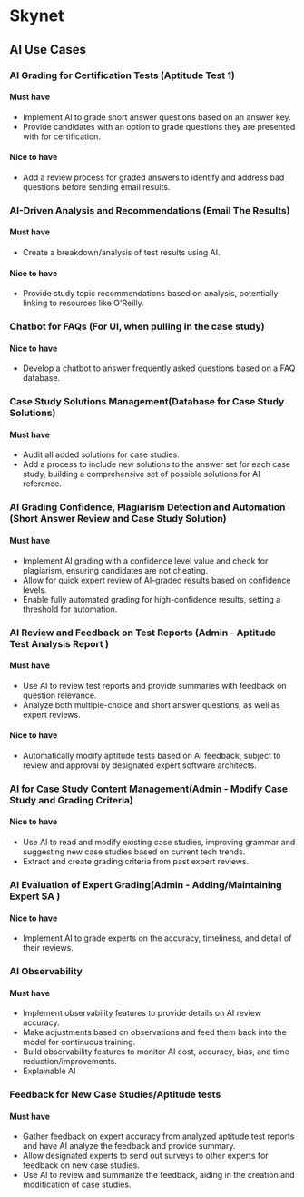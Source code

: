# Skynet

## AI Use Cases

### AI Grading for Certification Tests (Aptitude Test 1)

#### Must have
- Implement AI to grade short answer questions based on an answer key.
- Provide candidates with an option to grade questions they are presented with for certification.

#### Nice to have  
- Add a review process for graded answers to identify and address bad questions before sending email results.

### AI-Driven Analysis and Recommendations (Email The Results)

#### Must have
- Create a breakdown/analysis of test results using AI.
#### Nice to have
- Provide study topic recommendations based on analysis, potentially linking to resources like O'Reilly.

### Chatbot for FAQs (For UI, when pulling in the case study)

#### Nice to have
- Develop a chatbot to answer frequently asked questions based on a FAQ database.

### Case Study Solutions Management(Database for Case Study Solutions)

#### Must have 
- Audit all added solutions for case studies.
- Add a process to include new solutions to the answer set for each case study, building a comprehensive set of possible solutions for AI reference.

### AI Grading Confidence, Plagiarism Detection and Automation (Short Answer Review and Case Study Solution)

#### Must have
- Implement AI grading with a confidence level value and check for plagiarism, ensuring candidates are not cheating.
- Allow for quick expert review of AI-graded results based on confidence levels.
- Enable fully automated grading for high-confidence results, setting a threshold for automation.

### AI Review and Feedback on Test Reports (Admin - Aptitude Test Analysis Report )

#### Must have
- Use AI to review test reports and provide summaries with feedback on question relevance.
- Analyze both multiple-choice and short answer questions, as well as expert reviews.

#### Nice to have
- Automatically modify aptitude tests based on AI feedback, subject to review and approval by designated expert software architects.

### AI for Case Study Content Management(Admin - Modify Case Study and Grading Criteria)

#### Nice to have
- Use AI to read and modify existing case studies, improving grammar and suggesting new case studies based on current tech trends.
- Extract and create grading criteria from past expert reviews.

### AI Evaluation of Expert Grading(Admin - Adding/Maintaining Expert SA )

#### Nice to have
- Implement AI to grade experts on the accuracy, timeliness, and detail of their reviews.

### AI Observability

#### Must have
- Implement observability features to provide details on AI review accuracy.
- Make adjustments based on observations and feed them back into the model for continuous training.
- Build observability features to monitor AI cost, accuracy, bias, and time reduction/improvements.
- Explainable AI

### Feedback for New Case Studies/Aptitude tests

#### Must have
- Gather feedback on expert accuracy from analyzed aptitude test reports and have AI analyze the feedback and provide summary.
- Allow designated experts to send out surveys to other experts for feedback on new case studies.
- Use AI to review and summarize the feedback, aiding in the creation and modification of case studies.
